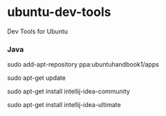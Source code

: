 # ubuntu-dev-tools
Dev Tools for Ubuntu

### Java

sudo add-apt-repository ppa:ubuntuhandbook1/apps

sudo apt-get update

sudo apt-get install intellij-idea-community 

sudo apt-get install intellij-idea-ultimate
